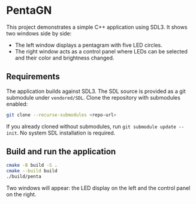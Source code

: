 # PentaGN

This project demonstrates a simple C++ application using SDL3.
It shows two windows side by side:

- The left window displays a pentagram with five LED circles.
- The right window acts as a control panel where LEDs can be selected and their color and brightness changed.

## Requirements

The application builds against SDL3. The SDL source is provided as a
git submodule under `vendored/SDL`. Clone the repository with
submodules enabled:

```bash
git clone --recurse-submodules <repo-url>
```

If you already cloned without submodules, run `git submodule update --init`.
No system SDL installation is required.

## Build and run the application

```bash
cmake -B build -S .
cmake --build build
./build/penta
```

Two windows will appear: the LED display on the left and the control panel on the right.
